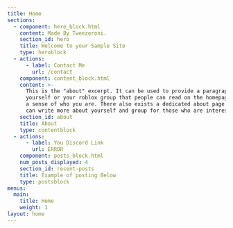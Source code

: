 ```yaml
---
title: Home
sections:
  - component: hero_block.html
    content: Made By Tweezeroni.
    section_id: hero
    title: Welcome to your Sample Site
    type: heroblock
  - actions:
      - label: Contact Me
        url: /contact
    component: content_block.html
    content: >-
      This is the "about" excerpt. It can be used to provide a paragraph about
      yourself or your roblox group that people can read on the homepage to get
      a sense of who you are. There also exists a dedicated about page where you
      can write more about yourself and group for those who are interested.
    section_id: about
    title: About
    type: contentblock
  - actions:
      - label: You Discord Link
        url: ERROR
    component: posts_block.html
    num_posts_displayed: 4
    section_id: recent-posts
    title: Example of posting Below
    type: postsblock
menus:
  main:
    title: Home
    weight: 1
layout: home
---
```


